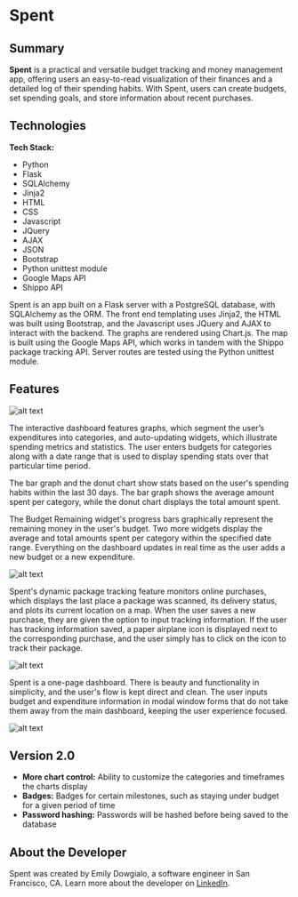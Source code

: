 # Spent

## Summary

**Spent** is a practical and versatile budget tracking and money management app, offering users an easy-to-read visualization of their finances and a detailed log of their spending habits. With Spent, users can create budgets, set spending goals, and store information about recent purchases.


## Technologies

**Tech Stack:**

- Python
- Flask
- SQLAlchemy
- Jinja2
- HTML
- CSS
- Javascript
- JQuery
- AJAX
- JSON
- Bootstrap
- Python unittest module
- Google Maps API
- Shippo API

Spent is an app built on a Flask server with a PostgreSQL database, with SQLAlchemy as the ORM. The front end templating uses Jinja2, the HTML was built using Bootstrap, and the Javascript uses JQuery and AJAX to interact with the backend. The graphs are rendered using Chart.js. The map is built using the Google Maps API, which works in tandem with the Shippo package tracking API. Server routes are tested using the Python unittest module.


## Features

![alt text](https://github.com/emilydowgialo/Spent/blob/master/static/spent-login-screenshot.png "Spent Login")


The interactive dashboard features graphs, which segment the user’s expenditures into categories, and auto-updating widgets, which illustrate spending metrics and statistics. The user enters budgets for categories along with a date range that is used to display spending stats over that particular time period.

The bar graph and the donut chart show stats based on the user's spending habits within the last 30 days. The bar graph shows the average amount spent per category, while the donut chart displays the total amount spent.

The Budget Remaining widget's progress bars graphically represent the remaining money in the user's budget. Two more widgets display the average and total amounts spent per category within the specified date range. Everything on the dashboard updates in real time as the user adds a new budget or a new expenditure.


![alt text](https://github.com/emilydowgialo/Spent/blob/master/static/spent-dashboard-screenshot.png "Spent Login")


Spent's dynamic package tracking feature monitors online purchases, which displays the last place a package was scanned, its delivery status, and plots its current location on a map. When the user saves a new purchase, they are given the option to input tracking information. If the user has tracking information saved, a paper airplane icon is displayed next to the corresponding purchase, and the user simply has to click on the icon to track their package.


![alt text](https://github.com/emilydowgialo/Spent/blob/master/static/spent-map-screenshot.png "Spent Login")


Spent is a one-page dashboard. There is beauty and functionality in simplicity, and the user's flow is kept direct and clean. The user inputs budget and expenditure information in modal window forms that do not take them away from the main dashboard, keeping the user experience focused.


![alt text](https://github.com/emilydowgialo/Spent/blob/master/static/spent-modal-screenshot.png "Spent Login")


## Version 2.0

- **More chart control:** Ability to customize the categories and timeframes the charts display
- **Badges:** Badges for certain milestones, such as staying under budget for a given period of time
- **Password hashing:** Passwords will be hashed before being saved to the database


## About the Developer

Spent was created by Emily Dowgialo, a software engineer in San Francisco, CA. Learn more about the developer on [LinkedIn](https://www.linkedin.com/in/emilydowgialo).
